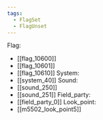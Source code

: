 ```yaml
---
tags:
  - FlagSet
  - FlagUnset
---
```

Flag:
- [[flag_10600]]
- [[flag_10601]]
- [[flag_10610]]
System:
- [[system_40]]
Sound:
- [[sound_250]]
- [[sound_251]]
Field_party:
- [[field_party_0]]
Look_point:
- [[m5502_look_point5]]
